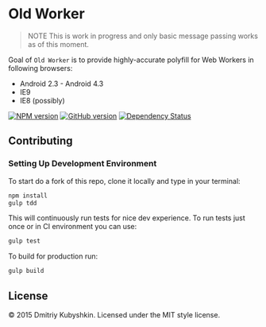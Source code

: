 # Old Worker

> NOTE This is work in progress and only basic message passing works as of this moment.

Goal of `Old Worker` is to provide highly-accurate polyfill for Web Workers in following browsers:

- Android 2.3 - Android 4.3
- IE9
- IE8 (possibly)

[![NPM version](https://badge.fury.io/js/old-worker.svg)](https://npmjs.org/package/old-worker)
[![GitHub version][git-tag-image]][project-url]
[![Dependency Status][daviddm-url]][daviddm-image]

## Contributing

### Setting Up Development Environment

To start do a fork of this repo, clone it locally and type in your terminal:

```bash
npm install
gulp tdd
```

This will continuously run tests for nice dev experience. To run tests just once or in CI environment you can use:

```bash
gulp test
```

To build for production run:

```bash
gulp build
```

## License

© 2015 Dmitriy Kubyshkin. Licensed under the MIT style license.

[project-url]: https://github.com/grassator/old-worker
[git-tag-image]: http://img.shields.io/github/tag/grassator/old-worker.svg
[travis-url]: https://travis-ci.org/grassator/old-worker
[travis-image]: https://travis-ci.org/grassator/old-worker.svg?branch=master
[daviddm-url]: https://david-dm.org/grassator/old-worker.svg?theme=shields.io
[daviddm-image]: https://david-dm.org/grassator/old-worker
